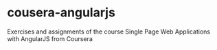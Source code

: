 # cousera-angularjs
Exercises and assignments of the course Single Page Web Applications with AngularJS from Coursera
